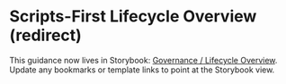 # Scripts-First Lifecycle Overview (redirect)

This guidance now lives in Storybook: [Governance / Lifecycle Overview](https://louis-pvs.github.io/plaincraft/storybook/?path=/docs/governance-lifecycle-overview--docs). Update any bookmarks or template links to point at the Storybook view.
